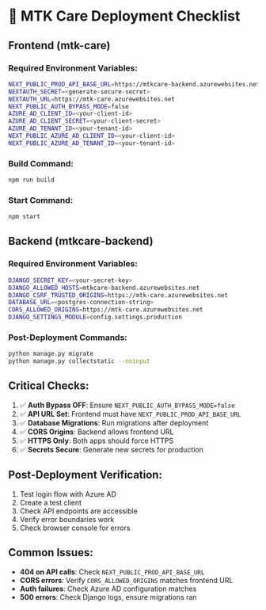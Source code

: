 # 🚀 MTK Care Deployment Checklist

## Frontend (mtk-care)

### Required Environment Variables:
```bash
NEXT_PUBLIC_PROD_API_BASE_URL=https://mtkcare-backend.azurewebsites.net
NEXTAUTH_SECRET=<generate-secure-secret>
NEXTAUTH_URL=https://mtk-care.azurewebsites.net
NEXT_PUBLIC_AUTH_BYPASS_MODE=false
AZURE_AD_CLIENT_ID=<your-client-id>
AZURE_AD_CLIENT_SECRET=<your-client-secret>
AZURE_AD_TENANT_ID=<your-tenant-id>
NEXT_PUBLIC_AZURE_AD_CLIENT_ID=<your-client-id>
NEXT_PUBLIC_AZURE_AD_TENANT_ID=<your-tenant-id>
```

### Build Command:
```bash
npm run build
```

### Start Command:
```bash
npm start
```

## Backend (mtkcare-backend)

### Required Environment Variables:
```bash
DJANGO_SECRET_KEY=<your-secret-key>
DJANGO_ALLOWED_HOSTS=mtkcare-backend.azurewebsites.net
DJANGO_CSRF_TRUSTED_ORIGINS=https://mtk-care.azurewebsites.net
DATABASE_URL=<postgres-connection-string>
CORS_ALLOWED_ORIGINS=https://mtk-care.azurewebsites.net
DJANGO_SETTINGS_MODULE=config.settings.production
```

### Post-Deployment Commands:
```bash
python manage.py migrate
python manage.py collectstatic --noinput
```

## Critical Checks:

1. ✅ **Auth Bypass OFF**: Ensure `NEXT_PUBLIC_AUTH_BYPASS_MODE=false`
2. ✅ **API URL Set**: Frontend must have `NEXT_PUBLIC_PROD_API_BASE_URL`
3. ✅ **Database Migrations**: Run migrations after deployment
4. ✅ **CORS Origins**: Backend allows frontend URL
5. ✅ **HTTPS Only**: Both apps should force HTTPS
6. ✅ **Secrets Secure**: Generate new secrets for production

## Post-Deployment Verification:

1. Test login flow with Azure AD
2. Create a test client
3. Check API endpoints are accessible
4. Verify error boundaries work
5. Check browser console for errors

## Common Issues:

- **404 on API calls**: Check `NEXT_PUBLIC_PROD_API_BASE_URL`
- **CORS errors**: Verify `CORS_ALLOWED_ORIGINS` matches frontend URL
- **Auth failures**: Check Azure AD configuration matches
- **500 errors**: Check Django logs, ensure migrations ran